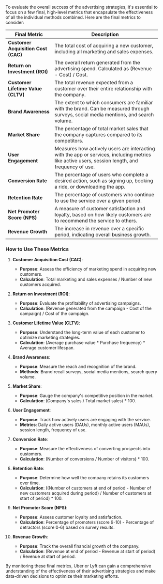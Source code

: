 To evaluate the overall success of the advertising strategies, it's essential to focus on a few final, high-level metrics that encapsulate the effectiveness of all the individual methods combined. Here are the final metrics to consider:

| **Final Metric**              | **Description**                                                                                           |
|-------------------------------|-----------------------------------------------------------------------------------------------------------|
| **Customer Acquisition Cost (CAC)** | The total cost of acquiring a new customer, including all marketing and sales expenses.                   |
| **Return on Investment (ROI)** | The overall return generated from the advertising spend. Calculated as (Revenue - Cost) / Cost.                  |
| **Customer Lifetime Value (CLTV)** | The total revenue expected from a customer over their entire relationship with the company.                    |
| **Brand Awareness**            | The extent to which consumers are familiar with the brand. Can be measured through surveys, social media mentions, and search volume. |
| **Market Share**               | The percentage of total market sales that the company captures compared to its competitors.                       |
| **User Engagement**            | Measures how actively users are interacting with the app or services, including metrics like active users, session length, and frequency of use. |
| **Conversion Rate**            | The percentage of users who complete a desired action, such as signing up, booking a ride, or downloading the app.  |
| **Retention Rate**             | The percentage of customers who continue to use the service over a given period.                               |
| **Net Promoter Score (NPS)**   | A measure of customer satisfaction and loyalty, based on how likely customers are to recommend the service to others. |
| **Revenue Growth**             | The increase in revenue over a specific period, indicating overall business growth.                             |

### How to Use These Metrics

1. **Customer Acquisition Cost (CAC)**:
   - **Purpose**: Assess the efficiency of marketing spend in acquiring new customers.
   - **Calculation**: Total marketing and sales expenses / Number of new customers acquired.

2. **Return on Investment (ROI)**:
   - **Purpose**: Evaluate the profitability of advertising campaigns.
   - **Calculation**: (Revenue generated from the campaign - Cost of the campaign) / Cost of the campaign.

3. **Customer Lifetime Value (CLTV)**:
   - **Purpose**: Understand the long-term value of each customer to optimize marketing strategies.
   - **Calculation**: (Average purchase value * Purchase frequency) * Average customer lifespan.

4. **Brand Awareness**:
   - **Purpose**: Measure the reach and recognition of the brand.
   - **Methods**: Brand recall surveys, social media mentions, search query volume.

5. **Market Share**:
   - **Purpose**: Gauge the company's competitive position in the market.
   - **Calculation**: (Company's sales / Total market sales) * 100.

6. **User Engagement**:
   - **Purpose**: Track how actively users are engaging with the service.
   - **Metrics**: Daily active users (DAUs), monthly active users (MAUs), session length, frequency of use.

7. **Conversion Rate**:
   - **Purpose**: Measure the effectiveness of converting prospects into customers.
   - **Calculation**: (Number of conversions / Number of visitors) * 100.

8. **Retention Rate**:
   - **Purpose**: Determine how well the company retains its customers over time.
   - **Calculation**: ((Number of customers at end of period - Number of new customers acquired during period) / Number of customers at start of period) * 100.

9. **Net Promoter Score (NPS)**:
   - **Purpose**: Assess customer loyalty and satisfaction.
   - **Calculation**: Percentage of promoters (score 9-10) - Percentage of detractors (score 0-6) based on survey results.

10. **Revenue Growth**:
    - **Purpose**: Track the overall financial growth of the company.
    - **Calculation**: (Revenue at end of period - Revenue at start of period) / Revenue at start of period.

By monitoring these final metrics, Uber or Lyft can gain a comprehensive understanding of the effectiveness of their advertising strategies and make data-driven decisions to optimize their marketing efforts.
